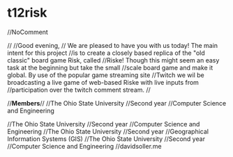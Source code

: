 
t12risk
=======

//NoComment

//
//Good evening,
//	We are pleased to have you with us today! The main intent for this project
//is to create a closely based replica of the "old classic" board game Risk, called 
//Riske! Though this might seem an easy task at the beginning but take the small
//scale board game and make it global. By use of the popular game streaming site 
//Twitch we wil be broadcasting a live game of web-based Riske with live inputs from 
//participation over the twitch comment stream.
//

//**Members**//
<Chris McManamom>
//The Ohio State University
//Second year
//Computer Science and Engineering

<Kris Wenger>
//The Ohio State University
//Second year
//Computer Science and Engineering

<Matt Rea>
//The Ohio State University
//Second year
//Geographical Information Systems (GIS)

<David Soller>
//The Ohio State University
//Second year
//Computer Science and Engineering
//davidsoller.me